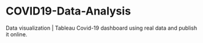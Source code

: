 # COVID19-Data-Analysis
Data visualization | Tableau 
Covid-19 dashboard using real data and publish it online. 
